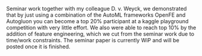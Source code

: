 Seminar work together with my colleague D. v. Weyck, we demonstrated that by just using a combination of the AutoML frameworks OpenFE and Autogluon you can become a top 20% participant at a kaggle playground competition with very little effort. We also were able to reach top 10% by the addition of feature engineering, which we cut from the seminar work due to time/work constraints. The seminar paper is currently WiP and will be posted once it is finished.
